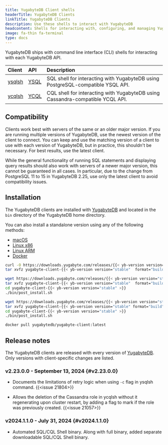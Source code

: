 ```yaml
---
title: YugabyteDB Client shells
headerTitle: YugabyteDB Clients
linkTitle: YugabyteDB Clients
description: Use these shells to interact with YugabyteDB
headcontent: Shells for interacting with, configuring, and managing YugabyteDB
image: fa-thin fa-terminal
type: docs
---
```


YugabyteDB ships with command line interface (CLI) shells for interacting with each YugabyteDB API.

| Client | API | Description |
| :--- | :--- | :--- |
| [ysqlsh](../../api/ysqlsh/) | [YSQL](../../api/ysql/) | SQL shell for interacting with YugabyteDB using PostgreSQL-compatible YSQL API. |
| [ycqlsh](../../api/ycqlsh/) | [YCQL](../../api/ycql/) | CQL shell for interacting with YugabyteDB using Cassandra-compatible YCQL API. |

## Compatibility

Clients work best with servers of the same or an older major version. If you are running multiple versions of YugabyteDB, use the newest version of the client to connect. You can keep and use the matching version of a client to use with each version of YugabyteDB, but in practice, this shouldn't be necessary. For best results, use the latest client.

While the general functionality of running SQL statements and displaying query results should also work with servers of a newer major version, this cannot be guaranteed in all cases. In particular, due to the change from PostgreSQL 11 to 15 in YugabyteDB 2.25, use only the latest client to avoid compatibility issues.

## Installation

The YugabyteDB clients are installed with [YugabyteDB](../ybdb-releases/) and located in the `bin` directory of the YugabyteDB home directory.

You can also install a standalone version using any of the following methods:

<ul class="nav nav-tabs nav-tabs-yb">
  <li >
    <a href="#macos" class="nav-link active" id="macos-tab" data-bs-toggle="tab" role="tab" aria-controls="macos" aria-selected="true">
      <i class="fa-brands fa-apple" aria-hidden="true"></i>
      macOS
    </a>
  </li>
  <li>
    <a href="#linuxx86" class="nav-link" id="linuxx86-tab" data-bs-toggle="tab" role="tab" aria-controls="linuxx86" aria-selected="true">
      <i class="fa-brands fa-linux" aria-hidden="true"></i>
      Linux x86
    </a>
  </li>
  <li>
    <a href="#linuxarm" class="nav-link" id="linuxarm-tab" data-bs-toggle="tab" role="tab" aria-controls="linuxarm" aria-selected="true">
      <i class="fa-brands fa-linux" aria-hidden="true"></i>
      Linux ARM
    </a>
  </li>
  <li>
    <a href="#docker" class="nav-link" id="docker-tab" data-bs-toggle="tab" role="tab" aria-controls="docker" aria-selected="true">
      <i class="fa-brands fa-docker" aria-hidden="true"></i>
      Docker
    </a>
  </li>
</ul>

<div class="tab-content">
  <div id="macos" class="tab-pane fade show active" role="tabpanel" aria-labelledby="macos-tab">

```sh
curl -O https://downloads.yugabyte.com/releases/{{< yb-version version="stable" >}}/yugabyte-client-{{< yb-version version="stable"  format="build">}}-darwin-x86_64.tar.gz
tar xvfz yugabyte-client-{{< yb-version version="stable"  format="build">}}-darwin-x86_64.tar.gz && cd yugabyte-client-{{< yb-version version="stable" >}}/
```

  </div>
  <div id="linuxx86" class="tab-pane fade" role="tabpanel" aria-labelledby="linuxx86-tab">

```sh
wget https://downloads.yugabyte.com/releases/{{< yb-version version="stable" >}}/yugabyte-client-{{< yb-version version="stable" format="build">}}-linux-x86_64.tar.gz
tar xvfz yugabyte-client-{{< yb-version version="stable"  format="build">}}-linux-x86_64.tar.gz
cd yugabyte-client-{{< yb-version version="stable" >}}
./bin/post_install.sh
```

  </div>
  <div id="linuxarm" class="tab-pane fade" role="tabpanel" aria-labelledby="linuxarm-tab">

```sh
wget https://downloads.yugabyte.com/releases/{{< yb-version version="stable" >}}/yugabyte-client-{{< yb-version version="stable" format="build">}}-linux-aarch64.tar.gz
tar xvfz yugabyte-client-{{< yb-version version="stable" format="build">}}-linux-aarch64.tar.gz
cd yugabyte-client-{{< yb-version version="stable" >}}
./bin/post_install.sh
```

  </div>
  <div id="docker" class="tab-pane fade" role="tabpanel" aria-labelledby="docker-tab">

```sh
docker pull yugabytedb/yugabyte-client:latest
```

  </div>
</div>

## Release notes

The YugabyteDB clients are released with every version of [YugabyteDB](../ybdb-releases/). Only versions with client-specific changes are listed.

### v2.23.0.0 - September 13, 2024 {#v2.23.0.0}

* Documents the limitations of retry logic when using `-c` flag in ysqlsh command. {{<issue 21804>}}

* Allows the deletion of the Cassandra role in ycqlsh without it regenerating upon cluster restart, by adding a flag to mark if the role was previously created. {{<issue 21057>}}

### v2024.1.1.0 - July 31, 2024 {#v2024.1.1.0}

* Automated SQL/CQL Shell binary. Along with full binary, added separate downloadable SQL/CQL Shell binary. <!-- IDEA-1526 -->
